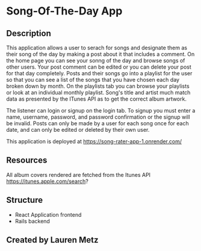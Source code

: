 # Song-Of-The-Day App

## Description

This application allows a user to serach for songs and designate them as their song of the day by making a post about it that includes a comment. On the home page you can see your sonng of the day and browse songs of other users. Your post comment can be edited or you can delete your post for that day completely. Posts and their songs go into a playlist for the user so that you can see a list of the songs that you have chosen each day broken down by month. On the playlists tab you can browse your playlists or look at an individual monthly playlist. Song's title and artist much match data as presented by the ITunes API as to get the correct album artwork.

The listener can login or signup on the login tab. To signup you must enter a name, username, password, and password confirmation or the signup will be invalid. Posts can only be made by a user for each song once for each date, and can only be edited or deleted by their own user.

This application is deployed at https://song-rater-app-1.onrender.com/

## Resources

All album covers rendered are fetched from the Itunes API https://itunes.apple.com/search?

## Structure

- React Application frontend
- Rails backend

## Created by Lauren Metz
